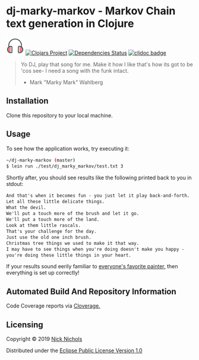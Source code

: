 # dj-marky-markov - Markov Chain text generation in Clojure
<a href="https://icons8.com/icon/65353/headphones"><img src="icons8-dmm.png"></a>
[![Clojars Project](https://img.shields.io/clojars/v/dj-marky-markov.svg)](https://clojars.org/dj-marky-markov)
[![Dependencies Status](https://versions.deps.co/nnichols/dj-marky-markov/status.svg)](https://versions.deps.co/nnichols/dj-marky-markov)
[![cljdoc badge](https://cljdoc.org/badge/dj-marky-markov/dj-marky-markov)](https://cljdoc.org/d/dj-marky-markov/dj-marky-markov/CURRENT)

> Yo DJ, play that song for me.
> Make it how I like that's how its got to be 'cos see-
> I need a song with the funk intact.
>  - Mark "Marky Mark" Wahlberg

## Installation

Clone this repository to your local machine.

## Usage

To see how the application works, try executing it:
```bash
~/dj-marky-markov (master)
$ lein run ./test/dj_marky_markov/test.txt 3
```

Shortly after, you should see results like the following printed back to you in stdout:
```
And that's when it becomes fun - you just let it play back-and-forth.
Let all these little delicate things.
What the devil.
We'll put a touch more of the brush and let it go.
We'll put a touch more of the land.
Look at them little rascals.
That's your challenge for the day.
Just use the old one inch brush.
Christmas tree things we used to make it that way.
I may have to see things when you're doing doesn't make you happy - you're doing these little things in your heart.
```

If your results sound eerily familiar to [everyone's favorite painter,](https://en.wikipedia.org/wiki/Bob_Ross) then everything is set up correctly!

## Automated Build And Repository Information

Code Coverage reports via [Cloverage.](https://nnichols.github.io/dj-marky-markov/coverage/index.html)

## Licensing

Copyright © 2019 [Nick Nichols](https://nnichols.github.io/)

Distributed under the [Eclipse Public License Version 1.0](https://www.eclipse.org/legal/epl-v10.html)
